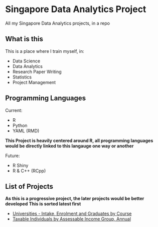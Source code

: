 # Singapore Data Analytics Project
All my Singapore Data Analytics projects, in a repo

## What is this
This is a place where I train myself, in:
  - Data Science
  - Data Analytics
  - Research Paper Writing
  - Statistics
  - Project Management

## Programming Languages
Current:
  - R
  - Python
  - YAML (RMD)

**This Project is heavily centered around R, all programming languages
would be directly linked to this langauge one way or another**

Future:
  - R Shiny
  - R & C++ (RCpp)

## List of Projects
**As this is a progressive project, the later projects would be better developed**
**This is sorted latest first**

  - [Universities - Intake, Enrolment and Graduates by Course](enrolment/src)
  - [Taxable Individuals by Assessable Income Group, Annual](tax/src)
